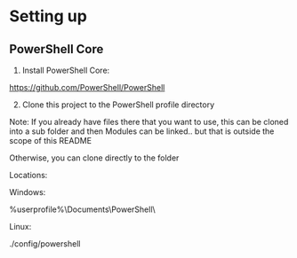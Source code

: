 # Setting up

## PowerShell Core

1. Install PowerShell Core:

https://github.com/PowerShell/PowerShell

2. Clone this project to the PowerShell profile directory

Note: If you already have files there that you want to use, this can be cloned into a sub folder and then Modules can be linked.. but that is outside the scope of this README

Otherwise, you can clone directly to the folder

Locations:

Windows:

\%userprofile%\Documents\PowerShell\

Linux:

./config/powershell
